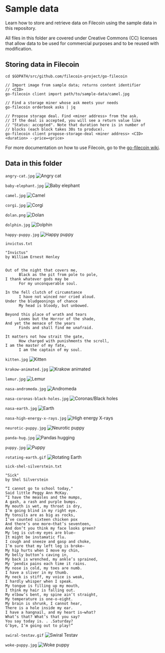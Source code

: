 # Sample data

Learn how to store and retrieve data on Filecoin using the sample data in this repository.

All files in this folder are covered under Creative Commons (CC) licenses that allow data to be used for commercial purposes and to be reused with modification.

## Storing data in Filecoin

```Shell
cd $GOPATH/src/github.com/filecoin-project/go-filecoin

// Import image from sample data; returns content identifier 
// <CID>
go-filecoin client import path/to/sample-data/camel.jpg

// Find a storage miner whose ask meets your needs
go-filecoin orderbook asks | jq

// Propose storage deal. Find <miner address> from the ask. 
// If the deal is accepted, you will see a return value like 
// "Status: accepted". Note that duration here is in number of 
// blocks (each block takes 30s to produce).
go-filecoin client propose-storage-deal <miner address> <CID> <duration> --price=<price>
```

For more documentation on how to use Filecoin, go to the [go-filecoin wiki](https://github.com/filecoin-project/go-filecoin/wiki).

## Data in this folder

`angry-cat.jpg`
![Angry cat](/angry-cat.jpg)

`baby-elephant.jpg`
![Baby elephant](/baby-elephant.jpg)

`camel.jpg`
![Camel](/camel.jpg)

`corgi.jpg`
![Corgi](/corgi.jpg)

`dolan.png`
![Dolan](/dolan.png)

`dolphin.jpg`
![Dolphin](/dolphin.jpg)

`happy-puppy.jpg`
![Happy puppy](/happy-puppy.jpg)

`invictus.txt`
```
"Invictus" 
by William Ernest Henley


Out of the night that covers me, 
      Black as the pit from pole to pole, 
I thank whatever gods may be 
      For my unconquerable soul. 

In the fell clutch of circumstance 
      I have not winced nor cried aloud. 
Under the bludgeonings of chance 
      My head is bloody, but unbowed. 

Beyond this place of wrath and tears 
      Looms but the Horror of the shade, 
And yet the menace of the years 
      Finds and shall find me unafraid. 

It matters not how strait the gate, 
      How charged with punishments the scroll, 
I am the master of my fate, 
      I am the captain of my soul. 
```

`kitten.jpg`
![Kitten](/kitten.jpg)

`krakow-animated.jpg`
![Krakow animated](/krakow-animated.jpg)

`lemur.jpg`
![Lemur](/lemur.jpg)

`nasa-andromeda.jpg`
![Andromeda](/nasa-andromeda.jpg)

`nasa-coronas-black-holes.jpg`
![Coronas/Black holes](/nasa-coronas-black-holes.jpg)

`nasa-earth.jpg`
![Earth](/nasa-earth.jpg)

`nasa-high-energy-x-rays.jpg`
![High energy X-rays](/nasa-high-energy-x-rays.jpg)

`neurotic-puppy.jpg`
![Neurotic puppy](/neurotic-puppy.jpg)

`panda-hug.jpg`
![Pandas hugging](/panda-hug.jpg)

`puppy.jpg`
![Puppy](/puppy.jpg)

`rotating-earth.gif`
![Rotating Earth](/rotating-earth.gif)

`sick-shel-silverstein.txt`
```
"Sick"
by Shel Silverstein

“I cannot go to school today,"
Said little Peggy Ann McKay.
“I have the measles and the mumps,
A gash, a rash and purple bumps.
My mouth is wet, my throat is dry,
I’m going blind in my right eye.
My tonsils are as big as rocks,
I’ve counted sixteen chicken pox
And there’s one more—that’s seventeen,
And don’t you think my face looks green?
My leg is cut—my eyes are blue—
It might be instamatic flu.
I cough and sneeze and gasp and choke,
I’m sure that my left leg is broke—
My hip hurts when I move my chin,
My belly button’s caving in,
My back is wrenched, my ankle’s sprained,
My ‘pendix pains each time it rains.
My nose is cold, my toes are numb.
I have a sliver in my thumb.
My neck is stiff, my voice is weak,
I hardly whisper when I speak.
My tongue is filling up my mouth,
I think my hair is falling out.
My elbow’s bent, my spine ain’t straight,
My temperature is one-o-eight.
My brain is shrunk, I cannot hear,
There is a hole inside my ear.
I have a hangnail, and my heart is—what?
What’s that? What’s that you say?
You say today is. . .Saturday?
G’bye, I’m going out to play!”
```

`swiral-testav.gif`
![Swiral Testav](/swiral-testav.gif)

`woke-puppy.jpg`
![Woke puppy](/woke-puppy.jpg)
